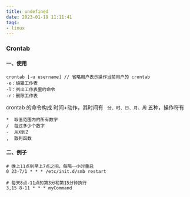 ```yaml
---
title: undefined
date: 2023-01-19 11:11:41
tags:
- linux
---
```


### Crontab 

#### 一、使用

```
crontab [-u username] // 省略用户表示操作当前用户的 crontab
-e：编辑工作表
-l：列出工作表里的命令
-r：删除工作表
```

crontab 的命令构成 时间+动作，其时间有 ` 分、时、日、月、周` 五种，操作符有

```shell
*  取值范围内的所有数字
/  每过多少个数字
-  从X到Z
,  散列函数
```

#### 二、例子

```shell
# 晚上11点到早上7点之间，每隔一小时重启
0 23-7/1 * * * /etc/init.d/smb restart

# 每天8点-11点的第3分和第15分钟执行
3,15 8-11 * * * myCommand
```





